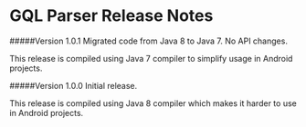 # GQL Parser Release Notes

#####Version 1.0.1
Migrated code from Java 8 to Java 7.  No API changes.

This release is compiled using Java 7 compiler to simplify usage in Android projects.

#####Version 1.0.0
Initial release.  

This release is compiled using Java 8 compiler which makes it harder to use in Android projects.